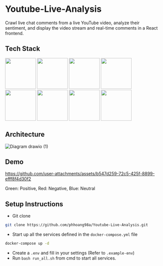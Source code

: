 # Youtube-Live-Analysis
Crawl live chat comments from a live YouTube video, analyze their sentiment, and display the video stream and real-time comments in a React frontend.

## Tech Stack
<img src="https://github.com/user-attachments/assets/e6c74701-3208-4ffe-ac2a-cd6b6cd9bfd9" height=100 />
<img src="https://github.com/user-attachments/assets/ed708e2f-ed22-4739-b106-290677f7b395" height=100 />
<img src="https://github.com/user-attachments/assets/73eea9d1-ce9d-4488-9729-b1e37bf06d16" height=100 />
<img src="https://github.com/user-attachments/assets/6f341224-3cb6-4d82-9a34-42cca89f2d98" height=100 />
<img src="https://github.com/user-attachments/assets/7b8cad2a-a5d8-4c64-99de-839a70ba44c2" height=100 />
<img src="https://github.com/user-attachments/assets/c28b51ed-9381-496d-a3ee-28e04fe64bfb" height=100 />
<img src="https://github.com/user-attachments/assets/c0841552-e117-4b18-8e99-4225effe8602" height=100 />
<img src="https://github.com/user-attachments/assets/20af4151-275c-4b09-ad63-974afa3cacc7" height=100 />

## Architecture
![Diagram drawio (1)](https://github.com/user-attachments/assets/2689e492-eadb-49b9-9c98-f9cc69fe61c8)

## Demo
https://github.com/user-attachments/assets/b547d259-72c5-425f-8899-efff8f4d30f2

Green: Positive, Red: Negative, Blue: Neutral

## Setup Instructions
- Git clone
```bash
git clone https://github.com/phhoang98a/Youtube-Live-Analysis.git
```
- Start up all the services defined in the `docker-compose.yml` file
```bash
docker-compose up -d                                                     
```
- Create a ``.env``  and fill in your settings (Refer to `.example-env`)
- Run `bash run_all.sh` from cmd to start all services.
